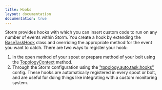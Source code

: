 ```yaml
---
title: Hooks
layout: documentation
documentation: true
---
```

Storm provides hooks with which you can insert custom code to run on any number of events within Storm. You create a hook by extending the [BaseTaskHook](/javadoc/apidocs/org/apache/storm/hooks/BaseTaskHook.html) class and overriding the appropriate method for the event you want to catch. There are two ways to register your hook:

1. In the open method of your spout or prepare method of your bolt using the [TopologyContext](/javadoc/apidocs/org/apache/storm/task/TopologyContext.html#addTaskHook) method.
2. Through the Storm configuration using the ["topology.auto.task.hooks"](/javadoc/apidocs/org/apache/storm/Config.html#TOPOLOGY_AUTO_TASK_HOOKS) config. These hooks are automatically registered in every spout or bolt, and are useful for doing things like integrating with a custom monitoring system.